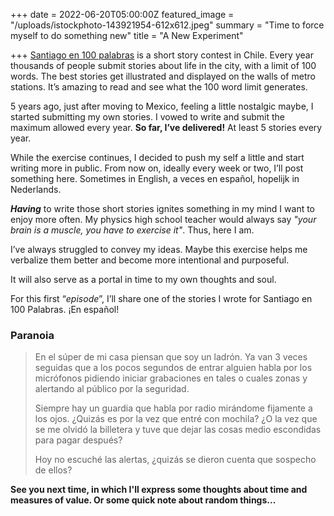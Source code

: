 +++
date = 2022-06-20T05:00:00Z
featured_image = "/uploads/istockphoto-143921954-612x612.jpeg"
summary = "Time to force myself to do something new"
title = "A New Experiment"

+++
[Santiago en 100 palabras](https://www.santiagoen100palabras.cl/web/) is a short story contest in Chile. Every year thousands of people submit stories about life in the city, with a limit of 100 words. The best stories get illustrated and displayed on the walls of metro stations. It’s amazing to read and see what the 100 word limit generates.

5 years ago, just after moving to Mexico, feeling a little nostalgic maybe, I started submitting my own stories. I vowed to write and submit the maximum allowed every year. **So far, I’ve delivered!** At least 5 stories every year.

While the exercise continues, I decided to push my self a little and start writing more in public. From now on, ideally every week or two, I’ll post something here. Sometimes in English, a veces en español, hopelijk in Nederlands.

**_Having_** to write those short stories ignites something in my mind I want to enjoy more often. My physics high school teacher would always say _"your brain is a muscle, you have to exercise it"_. Thus, here I am.

I’ve always struggled to convey my ideas. Maybe this exercise helps me verbalize them better and become more intentional and purposeful.

It will also serve as a portal in time to my own thoughts and soul.

For this first “_episode_”, I’ll share one of the stories I wrote for Santiago en 100 Palabras. ¡En español!

### Paranoia

> En el súper de mi casa piensan que soy un ladrón. Ya van 3 veces seguidas que a los pocos segundos de entrar alguien habla por los micrófonos pidiendo iniciar grabaciones en tales o cuales zonas y alertando al público por la seguridad.
>
> Siempre hay un guardia que habla por radio mirándome fijamente a los ojos. ¿Quizás es por la vez que entré con mochila? ¿O la vez que se me olvidó la billetera y tuve que dejar las cosas medio escondidas para pagar después?
>
> Hoy no escuché las alertas, ¿quizás se dieron cuenta que sospecho de ellos?

**See you next time, in which I'll express some thoughts about time and measures of value. Or some quick note about random things...**